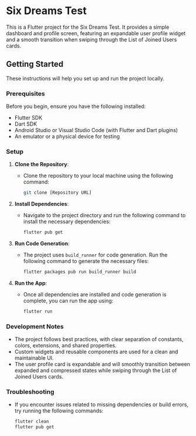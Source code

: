 # Six Dreams Test

This is a Flutter project for the Six Dreams Test. It provides a simple dashboard and profile screen, featuring an expandable user profile widget and a smooth transition when swiping through the List of Joined Users cards.

## Getting Started

These instructions will help you set up and run the project locally.

### Prerequisites

Before you begin, ensure you have the following installed:

- Flutter SDK
- Dart SDK
- Android Studio or Visual Studio Code (with Flutter and Dart plugins)
- An emulator or a physical device for testing

### Setup

1. **Clone the Repository**:
   - Clone the repository to your local machine using the following command:
     ```bash
     git clone [Repository URL]
     ```

2. **Install Dependencies**:
   - Navigate to the project directory and run the following command to install the necessary dependencies:
     ```bash
     flutter pub get
     ```

3. **Run Code Generation**:
   - The project uses `build_runner` for code generation. Run the following command to generate the necessary files:
     ```bash
     flutter packages pub run build_runner build
     ```

4. **Run the App**:
   - Once all dependencies are installed and code generation is complete, you can run the app using:
     ```bash
     flutter run
     ```

### Development Notes

- The project follows best practices, with clear separation of constants, colors, extensions, and shared properties.
- Custom widgets and reusable components are used for a clean and maintainable UI.
- The user profile card is expandable and will smoothly transition between expanded and compressed states while swiping through the List of Joined Users cards.

### Troubleshooting

- If you encounter issues related to missing dependencies or build errors, try running the following commands:
  ```bash
  flutter clean
  flutter pub get
